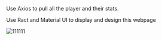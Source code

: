 Use Axios to pull all the player and their stats.


Use Ract and Material UI to display and design this webpage




![111111](https://user-images.githubusercontent.com/68937006/143312069-cdc9c3bc-c6b8-4e88-a815-e4923606eccc.PNG)
